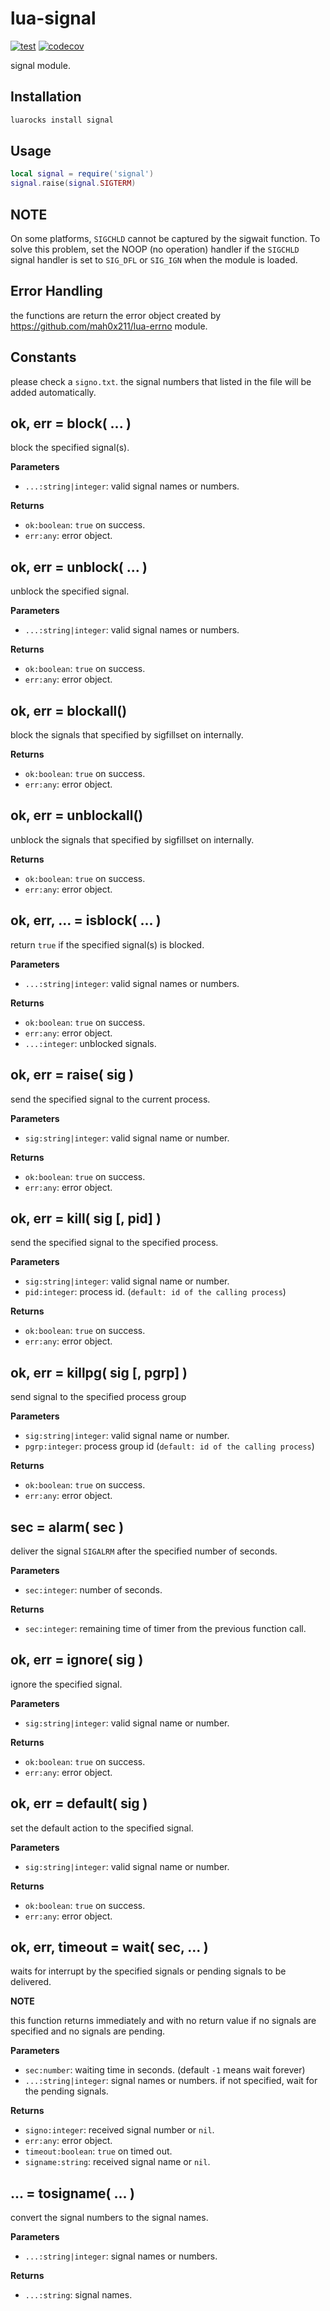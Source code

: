 # lua-signal

[![test](https://github.com/mah0x211/lua-signal/actions/workflows/test.yml/badge.svg)](https://github.com/mah0x211/lua-signal/actions/workflows/test.yml)
[![codecov](https://codecov.io/gh/mah0x211/lua-signal/branch/master/graph/badge.svg)](https://codecov.io/gh/mah0x211/lua-signal)

signal module.


## Installation

```sh
luarocks install signal
```


## Usage

```lua
local signal = require('signal')
signal.raise(signal.SIGTERM)
```

## NOTE

On some platforms, `SIGCHLD` cannot be captured by the sigwait function. To solve this problem, set the NOOP (no operation) handler if the `SIGCHLD` signal handler is set to `SIG_DFL` or `SIG_IGN` when the module is loaded.


## Error Handling

the functions are return the error object created by https://github.com/mah0x211/lua-errno module.


## Constants

please check a `signo.txt`.
the signal numbers that listed in the file will be added automatically.


## ok, err = block( ... ) 

block the specified signal(s).

**Parameters**

- `...:string|integer`: valid signal names or numbers.

**Returns**

- `ok:boolean`: `true` on success.
- `err:any`: error object.


## ok, err = unblock( ... )

unblock the specified signal.

**Parameters**

- `...:string|integer`: valid signal names or numbers.

**Returns**

- `ok:boolean`: `true` on success.
- `err:any`: error object.


## ok, err = blockall()

block the signals that specified by sigfillset on internally.

**Returns**

- `ok:boolean`: `true` on success.
- `err:any`: error object.


## ok, err = unblockall()

unblock the signals that specified by sigfillset on internally.

**Returns**

- `ok:boolean`: `true` on success.
- `err:any`: error object.


## ok, err, ... = isblock( ... )

return `true` if the specified signal(s) is blocked.

**Parameters**

- `...:string|integer`: valid signal names or numbers.

**Returns**

- `ok:boolean`: `true` on success.
- `err:any`: error object.
- `...:integer`: unblocked signals.


## ok, err = raise( sig )

send the specified signal to the current process.

**Parameters**

- `sig:string|integer`: valid signal name or number.

**Returns**

- `ok:boolean`: `true` on success.
- `err:any`: error object.


## ok, err = kill( sig [, pid] )

send the specified signal to the specified process.

**Parameters**

- `sig:string|integer`: valid signal name or number.
- `pid:integer`: process id. (`default: id of the calling process`)

**Returns**

- `ok:boolean`: `true` on success.
- `err:any`: error object.


## ok, err = killpg( sig [, pgrp] )

send signal to the specified process group

**Parameters**

- `sig:string|integer`: valid signal name or number.
- `pgrp:integer`: process group id (`default: id of the calling process`)

**Returns**

- `ok:boolean`: `true` on success.
- `err:any`: error object.


## sec = alarm( sec )

deliver the signal `SIGALRM` after the specified number of seconds.

**Parameters**

- `sec:integer`: number of seconds.

**Returns**

- `sec:integer`: remaining time of timer from the previous function call.


## ok, err = ignore( sig )

ignore the specified signal.

**Parameters**

- `sig:string|integer`: valid signal name or number.

**Returns**

- `ok:boolean`: `true` on success.
- `err:any`: error object.


## ok, err = default( sig )

set the default action to the specified signal.

**Parameters**

- `sig:string|integer`: valid signal name or number.

**Returns**

- `ok:boolean`: `true` on success.
- `err:any`: error object.


## ok, err, timeout = wait( sec, ... )

waits for interrupt by the specified signals or pending signals to be delivered.

**NOTE**

this function returns immediately and with no return value if no signals are specified and no signals are pending.

**Parameters**

- `sec:number`: waiting time in seconds. (default `-1` means wait forever)
- `...:string|integer`: signal names or numbers. if not specified, wait for the pending signals.

**Returns**

- `signo:integer`: received signal number or `nil`.
- `err:any`: error object.
- `timeout:boolean`: `true` on timed out.
- `signame:string`: received signal name or `nil`.


## ... = tosigname( ... )

convert the signal numbers to the signal names.

**Parameters**

- `...:string|integer`: signal names or numbers.

**Returns**

- `...:string`: signal names.

